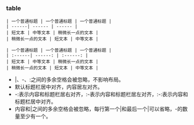 

### table

```
| 一个普通标题 | 一个普通标题 | 一个普通标题 |
| ------| ------ | ------ |
| 短文本 | 中等文本 | 稍微长一点的文本 |
| 稍微长一点的文本 | 短文本 | 中等文本 |
```


```
| 一个普通标题 | 一个普通标题 | 一个普通标题 |
| :------| ------: | :------: |
| 短文本 | 中等文本 | 稍微长一点的文本 |
| 稍微长一点的文本 | 短文本 | 中等文本 |
```

- |、-、:之间的多余空格会被忽略，不影响布局。
- 默认标题栏居中对齐，内容居左对齐。
- -:表示内容和标题栏居右对齐，:-表示内容和标题栏居左对齐，:-:表示内容和标题栏居中对齐。
- 内容和|之间的多余空格会被忽略，每行第一个|和最后一个|可以省略，-的数量至少有一个。